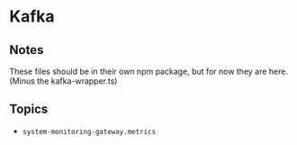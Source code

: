 # Kafka

## Notes

These files should be in their own npm package, but for now they are here. (Minus the kafka-wrapper.ts)

## Topics

- `system-monitoring-gateway.metrics`
